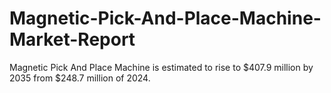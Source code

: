 # Magnetic-Pick-And-Place-Machine-Market-Report
Magnetic Pick And Place Machine is estimated to rise to $407.9 million by 2035 from $248.7 million of 2024. 
